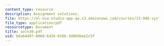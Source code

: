 ```yaml
---
content_type: resource
description: Assignment solutions.
file: https://ol-ocw-studio-app-qa.s3.amazonaws.com/courses/15-988-system-dynamics-self-study-fall-1998-spring-1999/b6a64d9780606d26026b3d80dbee2c5f_soln30.pdf
file_type: application/pdf
resourcetype: Document
title: soln30.pdf
uid: b6a64d97-8060-6d26-026b-3d80dbee2c5f
---
```

